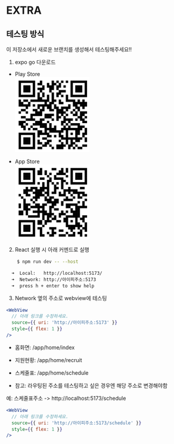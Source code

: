 # EXTRA

## 테스팅 방식

이 저장소에서 새로운 브랜치를 생성해서 테스팅해주세요!!

1. expo go 다운로드

- Play Store <br/>
  <img src="/assets/develop/play_store.png" width="200" height="200">

- App Store <br/>
  <img src="/assets/develop/app_store.png" width="200" height="200">

2. React 실행 시 아래 커멘드로 실행

```bash
    $ npm run dev -- --host
```

```bash
  ➜  Local:   http://localhost:5173/
  ➜  Network: http://아이피주소:5173
  ➜  press h + enter to show help
```

3. Network 옆의 주소로 webview에 테스팅

```jsx
<WebView
  // 아래 링크를 수정하세요.
  source={{ uri: 'http://아이피주소:5173' }}
  style={{ flex: 1 }}
/>
```

- 홈화면: /app/home/index
- 지원현황: /app/home/recruit
- 스케줄표: /app/home/schedule

- 참고: 라우팅된 주소를 테스팅하고 싶은 경우엔 해당 주소로 변경해야함

예: 스케줄표주소 -> http://localhost:5173/schedule

```jsx
<WebView
  // 아래 링크를 수정하세요.
  source={{ uri: 'http://아이피주소:5173/schedule' }}
  style={{ flex: 1 }}
/>
```
